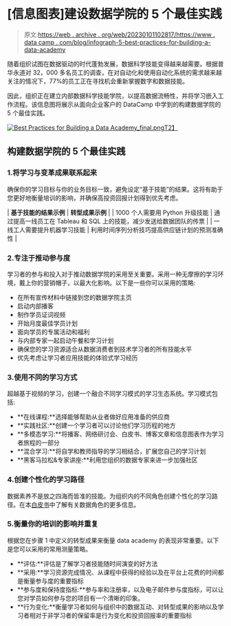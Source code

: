# [信息图表]建设数据学院的 5 个最佳实践

> 原文:[https://web . archive . org/web/20230101102817/https://www . data camp . com/blog/infograph-5-best-practices-for-building-a-data-academy](https://web.archive.org/web/20230101102817/https://www.datacamp.com/blog/infographic-5-best-practices-for-building-a-data-academy)

随着组织试图在数据驱动的时代蓬勃发展，数据科学技能变得越来越需要。根据普华永道对 32，000 多名员工的调查，在对自动化和使用自动化系统的需求越来越关注的情况下，77%的员工正在寻找机会重新掌握数字和数据技能。

因此，组织正在建立内部数据科学技能学院，以提高数据流畅性，并将学习嵌入工作流程。该信息图将展示从面向企业客户的 DataCamp 中学到的构建数据学院的 5 个最佳实践。

[![Best Practices for Building a Data Academy_final.png](../Images/fbcb2343dd80d193970c7ca3345ed941.png)T2】](https://web.archive.org/web/20220930130817/https://res.cloudinary.com/dyd911kmh/image/upload/v1664354789/Marketing/Blog/Best_Practices_for_Building_a_Data_Academy_Final.pdf)

## 构建数据学院的 5 个最佳实践

### 1.将学习与变革成果联系起来

确保你的学习目标与你的业务目标一致，避免设定“基于技能”的结果。这将有助于您更好地衡量培训的影响，并确保高投资回报计划得到优先考虑。

| **基于技能的结果示例** | **转型成果示例** |
| 1000 个人需要用 Python 升级技能 | 通过提高一线员工在 Tableau 和 SQL 上的技能，减少发送给数据团队的传票 |
| 一线工人需要提升机器学习技能 | 利用时间序列分析技巧提高供应链计划的预测准确性 |

### 2.专注于推动参与度

学习者的参与和投入对于推动数据学院的采用至关重要。采用一种无摩擦的学习环境，戴上你的营销帽子，以最大化影响。以下是一些你可以采用的策略:

*   在所有宣传材料中链接到您的数据学院主页
*   启动内部播客
*   制作学员证词视频
*   开始月度最佳学员计划
*   面向学员的专属活动和福利
*   与内部专家一起启动午餐和学习计划
*   确保您的学习资源适合从数据消费者到技术学习者的所有技能水平
*   优先考虑让学习者应用技能的体验式学习经历

### 3.使用不同的学习方式

超越基于视频的学习，创建一个融合不同学习模式的学习生态系统。学习模式包括:

*   **在线课程:**选择能够帮助从业者做好应用准备的供应商
*   **实践社区:**创建一个学习者可以讨论他们学习历程的地方
*   **多模态学习:**将播客、网络研讨会、白皮书、博客文章和信息图表作为学习者旅程的一部分
*   **混合学习:**将自学和教师指导的学习相结合，扩展您自己的学习计划
*   **黑客马拉松&专家讲座:**利用您组织的数据专家来进一步加强社区

### 4.创建个性化的学习路径

数据素养不是放之四海而皆准的技能。为组织内的不同角色创建个性化的学习路径。在本[白皮书](https://web.archive.org/web/20220930130817/https://www.datacamp.com/resources/whitepapers/l-and-d-guide-to-data-literacy)中了解有关数据角色的更多信息。

### 5.衡量你的培训的影响并重复

根据您在步骤 1 中定义的转型成果来衡量 data academy 的表现非常重要。以下是您可以采用的常用测量策略。

*   **评估:**评估是了解学习者技能随时间演变的好方法
*   **采用:**学习资源完成情况、从课程中获得的经验以及在平台上花费的时间都是衡量参与度的重要指标
*   **参与度和保持度指标:**参与率和注册率，以及电子邮件参与度指标，可以让您对学员如何参与您的项目有一个清晰的印象。
*   **行为变化:**衡量学习者如何与组织中的数据互动、对转型成果的影响以及学习者相对于非学习者的保留率是行为变化和投资回报率的重要指标